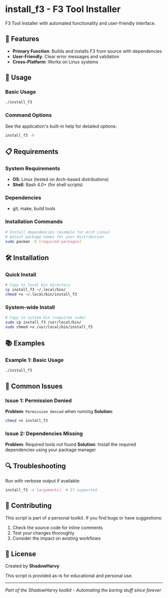 # install_f3 - F3 Tool Installer

F3 Tool Installer with automated functionality and user-friendly interface.

## 🚀 Features

- **Primary Function**: Builds and installs F3 from source with dependencies
- **User-Friendly**: Clear error messages and validation
- **Cross-Platform**: Works on Linux systems




## 📖 Usage

### Basic Usage

```bash
./install_f3
```

### Command Options

See the application's built-in help for detailed options:
```bash
install_f3 -h
```

## 📋 Requirements

### System Requirements
- **OS**: Linux (tested on Arch-based distributions)
- **Shell**: Bash 4.0+ (for shell scripts)

### Dependencies
- git, make, build tools

### Installation Commands
```bash
# Install dependencies (example for Arch Linux)
# Adjust package names for your distribution
sudo pacman -S [required-packages]
```

## 🛠️ Installation

### Quick Install
```bash
# Copy to local bin directory
cp install_f3 ~/.local/bin/
chmod +x ~/.local/bin/install_f3
```

### System-wide Install
```bash
# Copy to system bin (requires sudo)
sudo cp install_f3 /usr/local/bin/
sudo chmod +x /usr/local/bin/install_f3
```

## 📚 Examples

### Example 1: Basic Usage
```bash
./install_f3
```



## 🚨 Common Issues

### Issue 1: Permission Denied
**Problem**: `Permission denied` when running
**Solution**: 
```bash
chmod +x install_f3
```

### Issue 2: Dependencies Missing
**Problem**: Required tools not found
**Solution**: Install the required dependencies using your package manager

## 🔍 Troubleshooting

Run with verbose output if available:
```bash
install_f3 -v [arguments]  # If supported
```

## 🤝 Contributing

This script is part of a personal toolkit. If you find bugs or have suggestions:

1. Check the source code for inline comments
2. Test your changes thoroughly
3. Consider the impact on existing workflows

## 📄 License

Created by **ShadowHarvy**

This script is provided as-is for educational and personal use.

---

*Part of the ShadowHarvy toolkit - Automating the boring stuff since forever*
